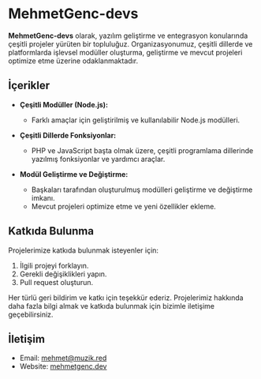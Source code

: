 # MehmetGenc-devs

**MehmetGenc-devs** olarak, yazılım geliştirme ve entegrasyon konularında çeşitli projeler yürüten bir topluluğuz. Organizasyonumuz, çeşitli dillerde ve platformlarda işlevsel modüller oluşturma, geliştirme ve mevcut projeleri optimize etme üzerine odaklanmaktadır.

## İçerikler

- **Çeşitli Modüller (Node.js):**
  - Farklı amaçlar için geliştirilmiş ve kullanılabilir Node.js modülleri.
  
- **Çeşitli Dillerde Fonksiyonlar:**
  - PHP ve JavaScript başta olmak üzere, çeşitli programlama dillerinde yazılmış fonksiyonlar ve yardımcı araçlar.
  
- **Modül Geliştirme ve Değiştirme:**
  - Başkaları tarafından oluşturulmuş modülleri geliştirme ve değiştirme imkanı.
  - Mevcut projeleri optimize etme ve yeni özellikler ekleme.

## Katkıda Bulunma

Projelerimize katkıda bulunmak isteyenler için:

1. İlgili projeyi forklayın.
2. Gerekli değişiklikleri yapın.
3. Pull request oluşturun.

Her türlü geri bildirim ve katkı için teşekkür ederiz. Projelerimiz hakkında daha fazla bilgi almak ve katkıda bulunmak için bizimle iletişime geçebilirsiniz.

## İletişim

- Email: mehmet@muzik.red
- Website: [mehmetgenc.dev](https://mehmetgenc.dev)
